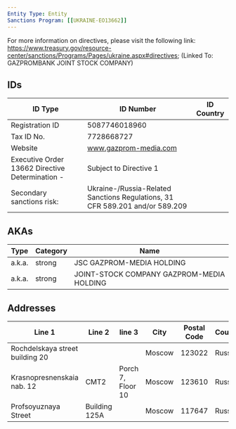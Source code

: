 ```yaml
---
Entity Type: Entity
Sanctions Program: [[UKRAINE-EO13662]]
---
```

For more information on directives, please visit the following link: https://www.treasury.gov/resource-center/sanctions/Programs/Pages/ukraine.aspx#directives; (Linked To: GAZPROMBANK JOINT STOCK COMPANY)

## IDs
| ID Type | ID Number | ID Country |
|---------|-----------|------------|
| Registration ID | 5087746018960 |  |
| Tax ID No. | 7728668727 |  |
| Website | www.gazprom-media.com |  |
| Executive Order 13662 Directive Determination - | Subject to Directive 1 |  |
| Secondary sanctions risk: | Ukraine-/Russia-Related Sanctions Regulations, 31 CFR 589.201 and/or 589.209 |  |


## AKAs
| Type | Category | Name      | 
|------|----------|-----------|
| a.k.a. | strong | JSC GAZPROM-MEDIA HOLDING |
| a.k.a. | strong | JOINT-STOCK COMPANY GAZPROM-MEDIA HOLDING |


## Addresses
| Line 1 | Line 2 | line 3 | City | Postal Code| Country | 
|--------|--------|--------|------|------------|---------|
| Rochdelskaya street building 20 |  |  | Moscow | 123022 | Russia |
| Krasnopresnenskaia nab. 12 | CMT2 | Porch 7, Floor 10 | Moscow | 123610 | Russia |
| Profsoyuznaya Street | Building 125A |  | Moscow | 117647 | Russia |

